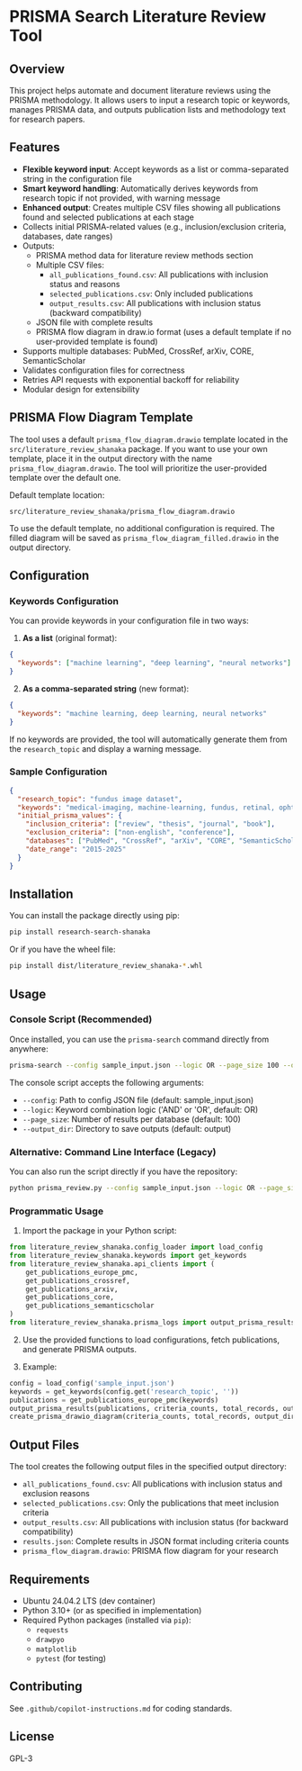# PRISMA Search Literature Review Tool

## Overview
This project helps automate and document literature reviews using the PRISMA methodology. It allows users to input a research topic or keywords, manages PRISMA data, and outputs publication lists and methodology text for research papers.

## Features
- **Flexible keyword input**: Accept keywords as a list or comma-separated string in the configuration file
- **Smart keyword handling**: Automatically derives keywords from research topic if not provided, with warning message
- **Enhanced output**: Creates multiple CSV files showing all publications found and selected publications at each stage
- Collects initial PRISMA-related values (e.g., inclusion/exclusion criteria, databases, date ranges)
- Outputs:
  - PRISMA method data for literature review methods section
  - Multiple CSV files:
    - `all_publications_found.csv`: All publications with inclusion status and reasons
    - `selected_publications.csv`: Only included publications
    - `output_results.csv`: All publications with inclusion status (backward compatibility)
  - JSON file with complete results
  - PRISMA flow diagram in draw.io format (uses a default template if no user-provided template is found)
- Supports multiple databases: PubMed, CrossRef, arXiv, CORE, SemanticScholar
- Validates configuration files for correctness
- Retries API requests with exponential backoff for reliability
- Modular design for extensibility

## PRISMA Flow Diagram Template
The tool uses a default `prisma_flow_diagram.drawio` template located in the `src/literature_review_shanaka` package. If you want to use your own template, place it in the output directory with the name `prisma_flow_diagram.drawio`. The tool will prioritize the user-provided template over the default one.

Default template location:
```
src/literature_review_shanaka/prisma_flow_diagram.drawio
```

To use the default template, no additional configuration is required. The filled diagram will be saved as `prisma_flow_diagram_filled.drawio` in the output directory.

## Configuration

### Keywords Configuration
You can provide keywords in your configuration file in two ways:

1. **As a list** (original format):
```json
{
  "keywords": ["machine learning", "deep learning", "neural networks"]
}
```

2. **As a comma-separated string** (new format):
```json
{
  "keywords": "machine learning, deep learning, neural networks"
}
```

If no keywords are provided, the tool will automatically generate them from the `research_topic` and display a warning message.

### Sample Configuration
```json
{
  "research_topic": "fundus image dataset",
  "keywords": "medical-imaging, machine-learning, fundus, retinal, ophthalmology",
  "initial_prisma_values": {
    "inclusion_criteria": ["review", "thesis", "journal", "book"],
    "exclusion_criteria": ["non-english", "conference"],
    "databases": ["PubMed", "CrossRef", "arXiv", "CORE", "SemanticScholar"],
    "date_range": "2015-2025"
  }
}
```

## Installation

You can install the package directly using pip:

```bash
pip install research-search-shanaka
```

Or if you have the wheel file:

```bash
pip install dist/literature_review_shanaka-*.whl
```

## Usage

### Console Script (Recommended)

Once installed, you can use the `prisma-search` command directly from anywhere:

```bash
prisma-search --config sample_input.json --logic OR --page_size 100 --output_dir output
```

The console script accepts the following arguments:
- `--config`: Path to config JSON file (default: sample_input.json)
- `--logic`: Keyword combination logic ('AND' or 'OR', default: OR)
- `--page_size`: Number of results per database (default: 100)
- `--output_dir`: Directory to save outputs (default: output)

### Alternative: Command Line Interface (Legacy)

You can also run the script directly if you have the repository:

```bash
python prisma_review.py --config sample_input.json --logic OR --page_size 100 --output_dir output
```

### Programmatic Usage
1. Import the package in your Python script:

```python
from literature_review_shanaka.config_loader import load_config
from literature_review_shanaka.keywords import get_keywords
from literature_review_shanaka.api_clients import (
    get_publications_europe_pmc,
    get_publications_crossref,
    get_publications_arxiv,
    get_publications_core,
    get_publications_semanticscholar
)
from literature_review_shanaka.prisma_logs import output_prisma_results, create_prisma_drawio_diagram
```

2. Use the provided functions to load configurations, fetch publications, and generate PRISMA outputs.

3. Example:

```python
config = load_config('sample_input.json')
keywords = get_keywords(config.get('research_topic', ''))
publications = get_publications_europe_pmc(keywords)
output_prisma_results(publications, criteria_counts, total_records, output_dir='output')
create_prisma_drawio_diagram(criteria_counts, total_records, output_dir='output')
```

## Output Files
The tool creates the following output files in the specified output directory:
- `all_publications_found.csv`: All publications with inclusion status and exclusion reasons
- `selected_publications.csv`: Only the publications that meet inclusion criteria
- `output_results.csv`: All publications with inclusion status (for backward compatibility)
- `results.json`: Complete results in JSON format including criteria counts
- `prisma_flow_diagram.drawio`: PRISMA flow diagram for your research

## Requirements
- Ubuntu 24.04.2 LTS (dev container)
- Python 3.10+ (or as specified in implementation)
- Required Python packages (installed via `pip`):
  - `requests`
  - `drawpyo`
  - `matplotlib`
  - `pytest` (for testing)

## Contributing
See `.github/copilot-instructions.md` for coding standards.

## License
GPL-3